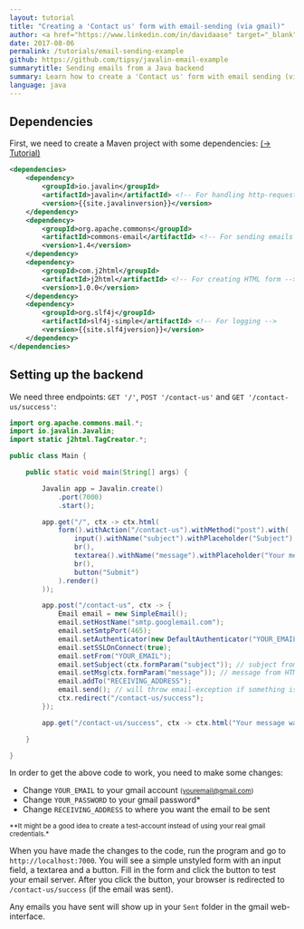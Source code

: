 ```yaml
---
layout: tutorial
title: "Creating a 'Contact us' form with email-sending (via gmail)"
author: <a href="https://www.linkedin.com/in/davidaase" target="_blank">David Åse</a>
date: 2017-08-06
permalink: /tutorials/email-sending-example
github: https://github.com/tipsy/javalin-email-example
summarytitle: Sending emails from a Java backend
summary: Learn how to create a 'Contact us' form with email sending (via gmail) with a Java backend
language: java
---
```


## Dependencies

First, we need to create a Maven project with some dependencies: [(→ Tutorial)](/tutorials/maven-setup)

~~~xml
<dependencies>
    <dependency>
        <groupId>io.javalin</groupId>
        <artifactId>javalin</artifactId> <!-- For handling http-requests -->
        <version>{{site.javalinversion}}</version>
    </dependency>
    <dependency>
        <groupId>org.apache.commons</groupId>
        <artifactId>commons-email</artifactId> <!-- For sending emails -->
        <version>1.4</version>
    </dependency>
    <dependency>
        <groupId>com.j2html</groupId>
        <artifactId>j2html</artifactId> <!-- For creating HTML form -->
        <version>1.0.0</version>
    </dependency>
    <dependency>
        <groupId>org.slf4j</groupId>
        <artifactId>slf4j-simple</artifactId> <!-- For logging -->
        <version>{{site.slf4jversion}}</version>
    </dependency>
</dependencies>
~~~

## Setting up the backend
We need three endpoints: `GET '/'`, `POST '/contact-us'` and `GET '/contact-us/success'`:

```java
import org.apache.commons.mail.*;
import io.javalin.Javalin;
import static j2html.TagCreator.*;

public class Main {

    public static void main(String[] args) {

        Javalin app = Javalin.create()
            .port(7000)
            .start();

        app.get("/", ctx -> ctx.html(
            form().withAction("/contact-us").withMethod("post").with(
                input().withName("subject").withPlaceholder("Subject"),
                br(),
                textarea().withName("message").withPlaceholder("Your message ..."),
                br(),
                button("Submit")
            ).render()
        ));

        app.post("/contact-us", ctx -> {
            Email email = new SimpleEmail();
            email.setHostName("smtp.googlemail.com");
            email.setSmtpPort(465);
            email.setAuthenticator(new DefaultAuthenticator("YOUR_EMAIL", "YOUR_PASSWORD"));
            email.setSSLOnConnect(true);
            email.setFrom("YOUR_EMAIL");
            email.setSubject(ctx.formParam("subject")); // subject from HTML-form
            email.setMsg(ctx.formParam("message")); // message from HTML-form
            email.addTo("RECEIVING_ADDRESS");
            email.send(); // will throw email-exception if something is wrong
            ctx.redirect("/contact-us/success");
        });

        app.get("/contact-us/success", ctx -> ctx.html("Your message was sent"));

    }

}
```

In order to get the above code to work, you need to make some changes:

* Change `YOUR_EMAIL` to your gmail account <small>(youremail@gmail.com)</small>
* Change `YOUR_PASSWORD` to your gmail password*
* Change `RECEIVING_ADDRESS` to where you want the email to be sent

<small>**It might be a good idea to create a test-account instead of using your real gmail credentials.*</small>

When you have made the changes to the code, run the program and go to `http://localhost:7000`.
You will see a simple unstyled form with an input field, a textarea and a button.
Fill in the form and click the button to test your email server. After you click the button, your browser
is redirected to `/contact-us/success` (if the email was sent).

Any emails you have sent will show up in your `Sent` folder in the gmail web-interface.
